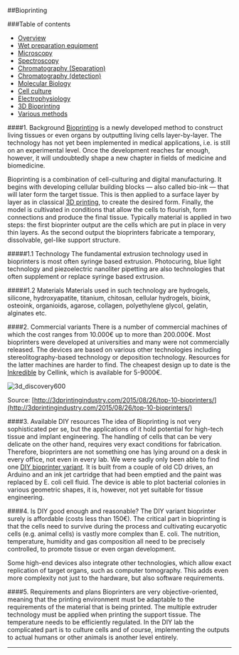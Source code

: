 ##Bioprinting

###Table of contents

- [Overview](https://github.com/symbiolab/bio-labware/blob/master/000_bio-labware_overview.md)
- [Wet preparation equipment](https://github.com/symbiolab/bio-labware/blob/master/010_general_preparation.md)
- [Microscopy](https://github.com/symbiolab/bio-labware/blob/master/020_microscopy.md)
- [Spectroscopy](https://github.com/symbiolab/bio-labware/blob/master/030_spectroscopy.md)
- [Chromatography (Separation)](https://github.com/symbiolab/bio-labware/blob/master/040_chromatography_sep.md)
- [Chromatography (detection)](https://github.com/symbiolab/bio-labware/blob/master/050_chromatography_det.md)
- [Molecular Biology](https://github.com/symbiolab/bio-labware/blob/master/060_molecular_biology.md)
- [Cell culture](https://github.com/symbiolab/bio-labware/blob/master/070_cell_culture.md)
- [Electrophysiology](https://github.com/symbiolab/bio-labware/blob/master/080_electrophysiology.md)
- [3D Bioprinting](https://github.com/symbiolab/bio-labware/blob/master/090_3d_bioprint.md)
- [Various methods](https://github.com/symbiolab/bio-labware/blob/master/100_various.md)


####1. Background
[Bioprinting](http://www.explainingthefuture.com/bioprinting.html) is a newly developed method to construct living tissues or even organs by outputting living cells layer-by-layer. The technology has not yet been implemented in medical applications, i.e. is still on an experimental level. Once the development reaches far enough, however, it will undoubtedly shape a new chapter in fields of medicine and biomedicine.

Bioprinting is a combination of cell-culturing and digital manufacturing. It begins with developing cellular building blocks — also called bio-ink — that will later form the target tissue. This is then applied to a surface layer by layer as in classical [3D printing](http://explainingthefuture.com/3dprinting.html), to create the desired form. Finally, the model is cultivated in conditions that allow the cells to flourish, form connections and produce the final tissue. Typically material is applied in two steps: the first bioprinter output are the cells which are put in place in very thin layers. As the second output the bioprinters fabricate a temporary, dissolvable, gel-like support structure.

#####1.1 Technology
The fundamental extrusion technology used in bioprinters is most often syringe based extrusion. Photocuring, blue light technology and piezoelectric nanoliter pipetting are also technologies that often supplement or replace syringe based extrusion. 

#####1.2 Materials
Materials used in such technology are hydrogels, silicone, hydroxyapatite, titanium, chitosan, cellular hydrogels, bioink, osteoink, organioids, agarose, collagen, polyethylene glycol, gelatin, alginates etc.

####2. Commercial variants
There is a number of commercial machines of which the cost ranges from 10.000€ up to more than 200.000€. Most bioprinters were developed at universities and many were not commercially released. The devices are based on various other technologies including stereolitography-based technology or deposition technology. Resources for the latter machines are harder to find. The cheapest design up to date is the [Inkredible](http://www.cellink3d.com/) by Cellink, which is available for 5-9000€.

![3d_discovery600](http://3dprintingindustry.com/wp-content/uploads/2015/08/3d_discovery600.png)

Source: [http://3dprintingindustry.com/2015/08/26/top-10-bioprinters/](http://3dprintingindustry.com/2015/08/26/top-10-bioprinters/)

####3. Available DIY resources
The idea of Bioprinting is not very sophisticated per se, but the applications of it hold potential for high-tech tissue and implant engineering. The handling of cells that can be very delicate on the other hand, requires very exact conditions for fabrication. Therefore, bioprinters are not something one has lying around on a desk in every office, not even in every lab. We were sadly only been able to find one [DIY bioprinter variant](https://www.technologyreview.com/s/511436/a-diy-bioprinter-is-born/). It is built from a couple of old CD drives, an Arduino and an ink jet cartridge that had been emptied and the paint was replaced by E. coli cell fluid. The device is able to plot bacterial colonies in various geometric shapes, it is, however, not yet suitable for tissue engineering.

####4. Is DIY good enough and reasonable?
The DIY variant bioprinter surely is affordable (costs less than 150€). The critical part in bioprinting is that the cells need to survive during the process and cultivating eucaryotic cells (e.g. animal cells) is vastly more complex than E. coli. The nutrition, temperature, humidity and gas composition all need to be precisely controlled, to promote tissue or even organ development. 

Some high-end devices also integrate other technologies, which allow exact replication of target organs, such as computer tomography. This adds even more complexity not just to the hardware, but also software requirements. 

####5. Requirements and plans
Bioprinters are very objective-oriented, meaning that the printing environment must be adaptable to the requirements of the material that is being printed. The multiple extruder technology must be applied when printing the support tissue. The temperature needs to be efficiently regulated. In the DIY lab the complicated part is to culture cells and of course, implementing the outputs to actual humans or other animals is another level entirely.


---

